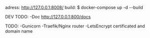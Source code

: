 adress: http://127.0.0.1:8008/
build: $ docker-compose up -d --build

DEV TODO: 
-Doc  http://127.0.0.1:800/docs

TODO: 
-Gunicorn
-Traefik/Nginx router
-LetsEncrypt certificated and domain name
